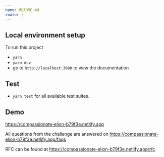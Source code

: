 ```yaml
---
name: README.md
route: /
---
```


## Local environment setup
To run this project
- `yarn`
- `yarn dev`
- go to `http://localhost:3000` to view the documentation

## Test
- `yarn test` for all available test suites.


## Demo
https://compassionate-elion-b79f3e.netlify.app

All questions from the challenge are answered on https://compassionate-elion-b79f3e.netlify.app/faqs

RFC can be found at https://compassionate-elion-b79f3e.netlify.app/rfc
